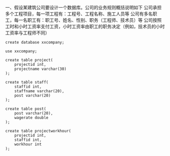 一、假设某建筑公司要设计一个数据库。公司的业务规则概括说明如下
公司承担多个工程项目，每一项工程有：工程号、工程名称、施工人员等
公司有多名职工，每一名职工有：职工号、姓名、性别、职务（工程师、技术员）等
公司按照工时和小时工资率支付工资，小时工资率由职工的职务决定（例如，技术员的小时工资率与工程师不同）
```
create database xxcompany;

use xxcompany;

create table project(
	projectid int,
    projectname varchar(30)
);

create table staff(
	staffid int,
    staffname varchar(20),
    post varchar(20)
);

create table post(
	post varchar(20),
    wagerate double
);

create table projectworkhour(
	projectid int,
    staffid int,
    workhour int
);
```